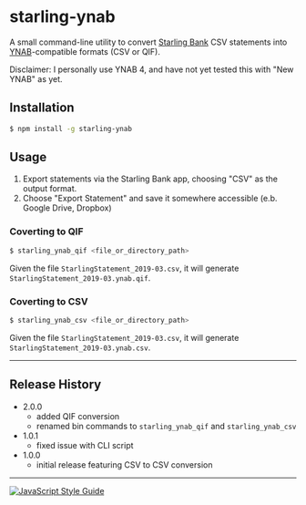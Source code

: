 # starling-ynab

A small command-line utility to convert [Starling Bank](https://www.starlingbank.com/) CSV statements into [YNAB](https://www.youneedabudget.com/)-compatible formats (CSV or QIF).

Disclaimer: I personally use YNAB 4, and have not yet tested this with "New YNAB" as yet.

## Installation

```sh
$ npm install -g starling-ynab
```

## Usage

1. Export statements via the Starling Bank app, choosing "CSV" as the output format.
2. Choose "Export Statement" and save it somewhere accessible (e.b. Google Drive, Dropbox)

### Coverting to QIF

```sh
$ starling_ynab_qif <file_or_directory_path>
```

Given the file `StarlingStatement_2019-03.csv`, it will generate `StarlingStatement_2019-03.ynab.qif`.

### Coverting to CSV

```sh
$ starling_ynab_csv <file_or_directory_path>
```

Given the file `StarlingStatement_2019-03.csv`, it will generate `StarlingStatement_2019-03.ynab.csv`.

---

## Release History

* 2.0.0
  - added QIF conversion
  - renamed bin commands to `starling_ynab_qif` and `starling_ynab_csv`
* 1.0.1
  - fixed issue with CLI script
* 1.0.0
  - initial release featuring CSV to CSV conversion

---

[![JavaScript Style Guide](https://cdn.rawgit.com/standard/standard/master/badge.svg)](https://github.com/standard/standard)
